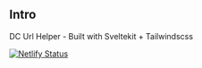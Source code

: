 ## Intro

DC Url Helper - Built with Sveltekit + Tailwindscss

[![Netlify Status](https://api.netlify.com/api/v1/badges/c6ea75e7-31d8-4e9d-95a9-46d56cbbfd6c/deploy-status)](https://app.netlify.com/sites/dc-url-table/deploys)
